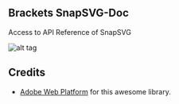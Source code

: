 ## Brackets SnapSVG-Doc

Access to API Reference of SnapSVG

![alt tag](https://raw.githubusercontent.com/nucliweb/Brackets.SnapSVG-Doc/master/media/SnapSVG-Screenshot.png)

## Credits

* [Adobe Web Platform](https://github.com/adobe-webplatform/) for this awesome library.